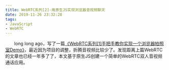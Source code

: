 ```yaml
---
title: WebRTC系列[2]-用原生JS实现浏览器音视频聊天
date: 2019-11-26 23:32:28
tags:
- JavaScript
- WebRTC
---
```


&emsp;&emsp;long long ago，写了一篇[《WebRTC系列[1]手把手教你实现一个浏览器拍照室Demo》](https://www.cnblogs.com/peerless1029/p/9955640.html)，最近因为项目的调整，折腾音视频比较少了。发现距离上篇WebRTC的文章也已经一年多了了，本文基于原生JS创建一个简单的WebRTC双人音视频通话应用。
